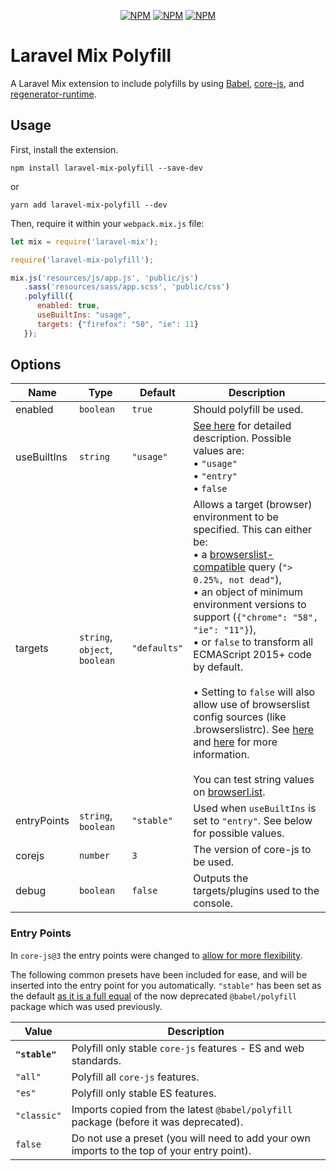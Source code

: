 <p align="center">
<a href="https://www.npmjs.com/package/laravel-mix-polyfill"><img src="https://img.shields.io/npm/v/laravel-mix-polyfill.svg" alt="NPM"></a>
<a href="https://npmcharts.com/compare/laravel-mix-polyfill?minimal=true"><img src="https://img.shields.io/npm/dt/laravel-mix-polyfill.svg" alt="NPM"></a>
<a href="https://www.npmjs.com/package/laravel-mix-polyfill"><img src="https://img.shields.io/npm/l/laravel-mix-polyfill.svg" alt="NPM"></a>
</p>

# Laravel Mix Polyfill

A Laravel Mix extension to include polyfills by using [Babel](https://babeljs.io/), [core-js](https://github.com/zloirock/core-js), and [regenerator-runtime](https://github.com/facebook/regenerator/tree/master/packages/regenerator-runtime).

## Usage

First, install the extension.

```
npm install laravel-mix-polyfill --save-dev
```

or

```
yarn add laravel-mix-polyfill --dev
```

Then, require it within your `webpack.mix.js` file:

```js
let mix = require('laravel-mix');

require('laravel-mix-polyfill');

mix.js('resources/js/app.js', 'public/js')
   .sass('resources/sass/app.scss', 'public/css')
   .polyfill({
      enabled: true,
      useBuiltIns: "usage",
      targets: {"firefox": "50", "ie": 11}
   });
```

## Options

| Name        | Type                          | Default      | Description   |
| ----------- | ----------------------------- | ------------ | ------------- |
| enabled     | `boolean`                     | `true`       | Should polyfill be used. |
| useBuiltIns | `string`                      | `"usage"`    | [See here](https://babeljs.io/docs/en/babel-preset-env#usebuiltins) for detailed description. Possible values are: <br> &bull; `"usage"` <br> &bull; `"entry"` <br> &bull; `false`  |
| targets     | `string`, `object`, `boolean` | `"defaults"` | Allows a target (browser) environment to be specified. This can either be: <br> &bull; a [browserslist-compatible](https://github.com/ai/browserslist) query (`"> 0.25%, not dead"`), <br> &bull; an object of minimum environment versions to support (`{"chrome": "58", "ie": "11"}`),<br> &bull; or `false` to transform all ECMAScript 2015+ code by default. <br><br> &bull; Setting to `false` will also allow use of browserslist config sources (like .browserslistrc). See [here](https://babeljs.io/docs/en/babel-preset-env#browserslist-integration) and [here](https://github.com/browserslist/browserslist#queries) for more information. <br><br> You can test string values on [browserl.ist](https://browserl.ist/). |
| entryPoints | `string`, `boolean`           | `"stable"`   | Used when `useBuiltIns` is set to `"entry"`. See below for possible values. |
| corejs      | `number`                      | `3`          | The version of core-js to be used. |
| debug       | `boolean`                     | `false`      | Outputs the targets/plugins used to the console. |

### Entry Points

In `core-js@3` the entry points were changed to [allow for more flexibility](https://github.com/zloirock/core-js/blob/master/docs/2019-03-19-core-js-3-babel-and-a-look-into-the-future.md#packages-entry-points-and-modules-names).

The following common presets have been included for ease, and will be inserted into the entry point for you automatically. `"stable"` has been set as the default [as it is a full equal](https://github.com/zloirock/core-js/blob/master/README.md#babelpolyfill) of the now deprecated `@babel/polyfill` package which was used previously.   

| Value          | Description   |
| -------------- | ------------- |
| **`"stable"`** | Polyfill only stable `core-js` features - ES and web standards. |
| `"all"`        | Polyfill all `core-js` features. |
| `"es"`         | Polyfill only stable ES features. |
| `"classic"`    | Imports copied from the latest `@babel/polyfill` package (before it was deprecated). |
| `false`        | Do not use a preset (you will need to add your own imports to the top of your entry point). |